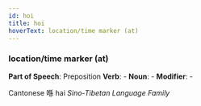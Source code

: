 ```yaml
---
id: hoi
title: hoi
hoverText: location/time marker (at)
---
```


### location/time marker (at)

**Part of Speech**: Preposition
**Verb**: -
**Noun**: -
**Modifier**: -

Cantonese 喺 hai 
*Sino-Tibetan Language Family*
